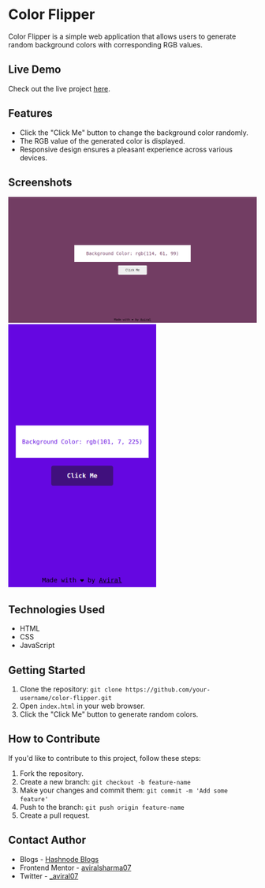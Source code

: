 # Color Flipper

Color Flipper is a simple web application that allows users to generate random background colors with corresponding RGB values.

## Live Demo

Check out the live project [here](https://color-flipper-avi.netlify.app).

## Features

- Click the "Click Me" button to change the background color randomly.
- The RGB value of the generated color is displayed.
- Responsive design ensures a pleasant experience across various devices.

## Screenshots

<div>
  <img src="/screenshots/dekstop-img.png" alt="desktop-result" width="700" height=""/>
  <img src="/screenshots/mobile-img.png" alt="mobile-result" width="300" height=""/>
</div>

## Technologies Used

- HTML
- CSS
- JavaScript

## Getting Started

1. Clone the repository: `git clone https://github.com/your-username/color-flipper.git`
2. Open `index.html` in your web browser.
3. Click the "Click Me" button to generate random colors.

## How to Contribute

If you'd like to contribute to this project, follow these steps:

1. Fork the repository.
2. Create a new branch: `git checkout -b feature-name`
3. Make your changes and commit them: `git commit -m 'Add some feature'`
4. Push to the branch: `git push origin feature-name`
5. Create a pull request.

## Contact Author

- Blogs - [Hashnode Blogs](https://hashnode.com/@aviralsharma)
- Frontend Mentor - [aviralsharma07](https://www.frontendmentor.io/profile/aviralsharma07)
- Twitter - [\_aviral07](https://www.twitter.com/_aviral07)
